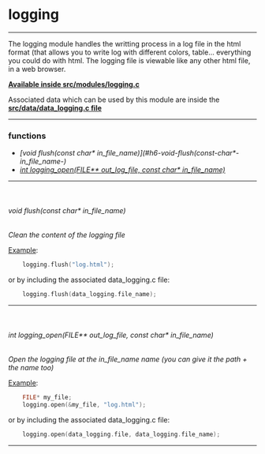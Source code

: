 # logging
----
The logging module handles the writting process in a log file in the html format (that allows you to write log with different colors, table... everything you could do with html. The logging file is viewable like any other html file, in a web browser.

**[Available inside src/modules/logging.c](https://github.com/Elkantor/hacknslash/blob/master/src/modules/logging.c)**

Associated data which can be used by this module are inside the **[src/data/data_logging.c file](https://github.com/Elkantor/hacknslash/blob/master/src/data/data_logging.c)**

---

### functions
- <em>[void flush(const char* in_file_name)](#h6-void-flush(const-char*-in_file_name-)</em>
- <em>[int logging_open(FILE** out_log_file, const char* in_file_name)](#h6-int-logging_open-file-em-out_log_file-const-char-em-in_file_name-)</em>

---
</br>

###### void flush(const char* in_file_name)

_Clean the content of the logging file_

<u>Example</u>:
```c
    logging.flush("log.html");
```
or by including the associated data_logging.c file:
```c
    logging.flush(data_logging.file_name);
```
***
</br>

###### int logging_open(FILE** out_log_file, const char* in_file_name)

_Open the logging file at the in_file_name name (you can give it the path + the name too)_

<u>Example</u>:
```c
    FILE* my_file;
    logging.open(&my_file, "log.html");
```
or by including the associated data_logging.c file:
```c
    logging.open(data_logging.file, data_logging.file_name);
```
***
</br>